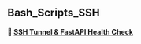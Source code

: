 ## Bash_Scripts_SSH

**📡 [SSH Tunnel & FastAPI Health Check](https://github.com/DmPanf/Bash_Scripts_SSH/blob/main/Port_Forwarding/README.md)**
